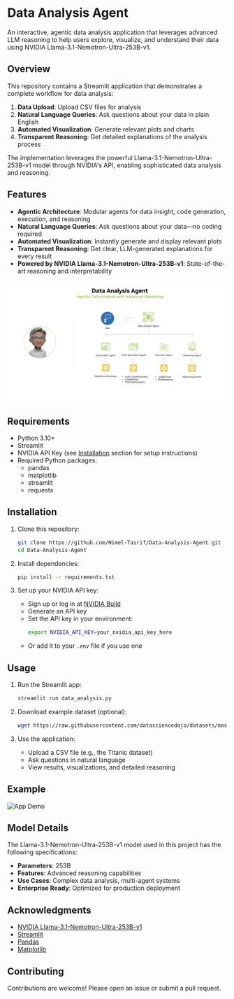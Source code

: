 # Data Analysis Agent

An interactive, agentic data analysis application that leverages advanced LLM reasoning to help users explore, visualize, and understand their data using NVIDIA Llama-3.1-Nemotron-Ultra-253B-v1.

## Overview

This repository contains a Streamlit application that demonstrates a complete workflow for data analysis:
1. **Data Upload**: Upload CSV files for analysis
2. **Natural Language Queries**: Ask questions about your data in plain English
3. **Automated Visualization**: Generate relevant plots and charts
4. **Transparent Reasoning**: Get detailed explanations of the analysis process

The implementation leverages the powerful Llama-3.1-Nemotron-Ultra-253B-v1 model through NVIDIA's API, enabling sophisticated data analysis and reasoning.

## Features

- **Agentic Architecture**: Modular agents for data insight, code generation, execution, and reasoning
- **Natural Language Queries**: Ask questions about your data—no coding required
- **Automated Visualization**: Instantly generate and display relevant plots
- **Transparent Reasoning**: Get clear, LLM-generated explanations for every result
- **Powered by NVIDIA Llama-3.1-Nemotron-Ultra-253B-v1**: State-of-the-art reasoning and interpretability

![Workflow](./assets/workflow.png)

## Requirements

- Python 3.10+
- Streamlit
- NVIDIA API Key (see [Installation](#installation) section for setup instructions)
- Required Python packages:
  - pandas
  - matplotlib
  - streamlit
  - requests

## Installation

1. Clone this repository:
   ```bash
   git clone https://github.com/Himel-Tasrif/Data-Analysis-Agent.git
   cd Data-Analysis-Agent
   ```

2. Install dependencies:
   ```bash
   pip install -r requirements.txt
   ```

3. Set up your NVIDIA API key:
   - Sign up or log in at [NVIDIA Build](https://build.nvidia.com/nvidia/llama-3_1-nemotron-ultra-253b-v1?integrate_nim=true&hosted_api=true&modal=integrate-nim)
   - Generate an API key
   - Set the API key in your environment:
     ```bash
     export NVIDIA_API_KEY=your_nvidia_api_key_here
     ```
   - Or add it to your `.env` file if you use one

## Usage

1. Run the Streamlit app:
   ```bash
   streamlit run data_analysis.py
   ```

2. Download example dataset (optional):
   ```bash
   wget https://raw.githubusercontent.com/datasciencedojo/datasets/master/titanic.csv
   ```

3. Use the application:
   - Upload a CSV file (e.g., the Titanic dataset)
   - Ask questions in natural language
   - View results, visualizations, and detailed reasoning

## Example

![App Demo](./assets/data_analysis_agent_demo.png)

## Model Details

The Llama-3.1-Nemotron-Ultra-253B-v1 model used in this project has the following specifications:
- **Parameters**: 253B
- **Features**: Advanced reasoning capabilities
- **Use Cases**: Complex data analysis, multi-agent systems
- **Enterprise Ready**: Optimized for production deployment

## Acknowledgments

- [NVIDIA Llama-3.1-Nemotron-Ultra-253B-v1](https://build.nvidia.com/nvidia/llama-3_1-nemotron-ultra-253b-v1)
- [Streamlit](https://streamlit.io/)
- [Pandas](https://pandas.pydata.org/)
- [Matplotlib](https://matplotlib.org/)


## Contributing

Contributions are welcome! Please open an issue or submit a pull request.
